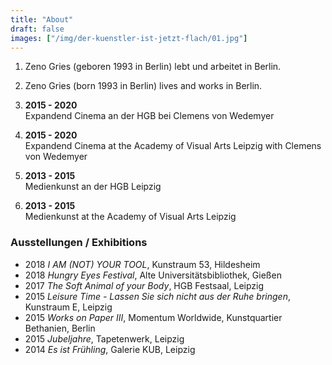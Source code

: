 ```yaml
---
title: "About"
draft: false
images: ["/img/der-kuenstler-ist-jetzt-flach/01.jpg"]
---
```


1. Zeno Gries (geboren 1993 in Berlin) lebt und arbeitet in Berlin.
2. Zeno Gries (born 1993 in Berlin) lives and works in Berlin.

1. **2015 - 2020** \
Expandend Cinema an der HGB bei Clemens von Wedemyer
2. **2015 - 2020** \
Expandend Cinema at the Academy of Visual Arts Leipzig with Clemens von Wedemyer

1. **2013 - 2015** \
Medienkunst an der HGB Leipzig
2. **2013 - 2015** \
Medienkunst at the Academy of Visual Arts Leipzig

### **Ausstellungen / Exhibitions**
* 2018 *I AM (NOT) YOUR TOOL*, Kunstraum 53, Hildesheim
* 2018 *Hungry Eyes Festival*,  Alte Universitätsbibliothek, Gießen
* 2017 *The Soft Animal of your Body*, HGB Festsaal, Leipzig
* 2015 *Leisure Time - Lassen Sie sich nicht aus der Ruhe bringen*, Kunstraum E, Leipzig
* 2015 *Works on Paper III*, Momentum Worldwide, Kunstquartier Bethanien, Berlin
* 2015 *Jubeljahre*, Tapetenwerk, Leipzig
* 2014 *Es ist Frühling*, Galerie KUB, Leipzig

